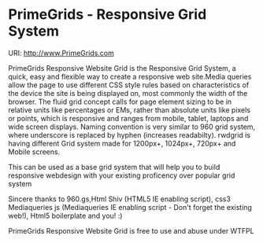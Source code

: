 # PrimeGrids - Responsive Grid System

URI: http://www.PrimeGrids.com

PrimeGrids Responsive Website Grid is the Responsive Grid System, a quick, easy and flexible way to create a responsive web site.Media queries allow the page to use different CSS style rules based on characteristics of the device the site is being displayed on, most commonly the width of the browser. The fluid grid concept calls for page element sizing to be in relative units like percentages or EMs, rather than absolute units like pixels or points, which is responsive and ranges from mobile, tablet, laptops and 
wide screen displays. Naming convention is very similar to 960 grid system, where underscore is replaced by hyphen (increases readabilty).
rwdgrid is having different Grid system made for 1200px+, 1024px+, 720px+ and Mobile screens. 

This can be used as a base grid system that will help you to build responsive webdesign with your existing proficency over popular grid system

Sincere thanks to 960.gs,Html Shiv (HTML5 IE enabling script),
css3 Mediaqueries js (Mediaqueries IE enabling script - Don't forget the existing web!),
Html5 boilerplate and you! :)

PrimeGrids Responsive Website Grid is free to use and abuse under WTFPL


